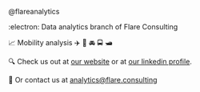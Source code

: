 @flareanalytics

:electron: Data analytics branch of Flare Consulting  

:chart_with_upwards_trend: Mobility analysis :airplane: :bullettrain_front: :oncoming_automobile: :oncoming_bus: :motor_boat:

:mag: Check us out at [our website](https://www.flareaviation.com/) or at [our linkedin profile](https://www.linkedin.com/company/flare-aviation-consulting/).

:incoming_envelope: Or contact us at analytics@flare.consulting
